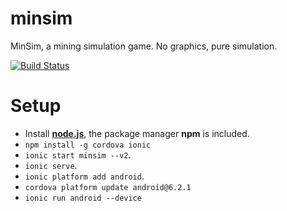 # minsim
MinSim, a mining simulation game. No graphics, pure simulation.

[![Build Status](https://travis-ci.org/EightBitBoy/minsim.svg?branch=master)](https://travis-ci.org/EightBitBoy/minsim)

# Setup
* Install **[node.js](https://nodejs.org/)**, the package manager **npm** is included.
* `npm install -g cordova ionic`
* `ionic start minsim --v2`.
* `ionic serve`.
* `ionic platform add android`.
* `cordova platform update android@6.2.1`
* `ionic run android --device`